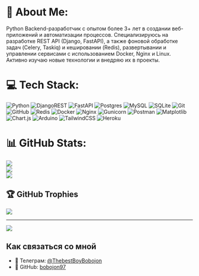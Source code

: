 # 💫 About Me:
Python Backend-разработчик с опытом более 3+ лет в создании веб-приложений и автоматизации процессов. Специализируюсь на разработке REST API  (Django, FastAPI), а также фоновой обработке задач (Celery, Taskiq) и кешировании (Redis), развертывании и управлении сервисами с использованием Docker, Nginx и Linux. Активно изучаю новые технологии и внедряю их в проекты.<br>


# 💻 Tech Stack:
![Python](https://img.shields.io/badge/python-3670A0?style=for-the-badge&logo=python&logoColor=ffdd54) ![DjangoREST](https://img.shields.io/badge/DJANGO-REST-ff1709?style=for-the-badge&logo=django&logoColor=white&color=ff1709&labelColor=gray) ![FastAPI](https://img.shields.io/badge/FastAPI-005571?style=for-the-badge&logo=fastapi) ![Postgres](https://img.shields.io/badge/postgres-%23316192.svg?style=for-the-badge&logo=postgresql&logoColor=white) ![MySQL](https://img.shields.io/badge/mysql-4479A1.svg?style=for-the-badge&logo=mysql&logoColor=white) ![SQLite](https://img.shields.io/badge/sqlite-%2307405e.svg?style=for-the-badge&logo=sqlite&logoColor=white) ![Git](https://img.shields.io/badge/git-%23F05033.svg?style=for-the-badge&logo=git&logoColor=white) ![GitHub](https://img.shields.io/badge/github-%23121011.svg?style=for-the-badge&logo=github&logoColor=white) ![Redis](https://img.shields.io/badge/redis-%23DD0031.svg?style=for-the-badge&logo=redis&logoColor=white) ![Docker](https://img.shields.io/badge/docker-%230db7ed.svg?style=for-the-badge&logo=docker&logoColor=white) ![Nginx](https://img.shields.io/badge/nginx-%23009639.svg?style=for-the-badge&logo=nginx&logoColor=white) ![Gunicorn](https://img.shields.io/badge/gunicorn-%298729.svg?style=for-the-badge&logo=gunicorn&logoColor=white)  ![Postman](https://img.shields.io/badge/Postman-FF6C37?style=for-the-badge&logo=postman&logoColor=white)  ![Matplotlib](https://img.shields.io/badge/Matplotlib-%23ffffff.svg?style=for-the-badge&logo=Matplotlib&logoColor=black)  ![Chart.js](https://img.shields.io/badge/chart.js-F5788D.svg?style=for-the-badge&logo=chart.js&logoColor=white)  ![Arduino](https://img.shields.io/badge/-Arduino-00979D?style=for-the-badge&logo=Arduino&logoColor=white) ![TailwindCSS](https://img.shields.io/badge/tailwindcss-%2338B2AC.svg?style=for-the-badge&logo=tailwind-css&logoColor=white) ![Heroku](https://img.shields.io/badge/heroku-%23430098.svg?style=for-the-badge&logo=heroku&logoColor=white)
# 📊 GitHub Stats:
![](https://github-readme-stats.vercel.app/api?username=bobojon97&theme=dark&hide_border=false&include_all_commits=false&count_private=false)<br/>
![](https://nirzak-streak-stats.vercel.app/?user=bobojon97&theme=dark&hide_border=false)<br/>
![](https://github-readme-stats.vercel.app/api/top-langs/?username=bobojon97&theme=dark&hide_border=false&include_all_commits=false&count_private=false&layout=compact)

## 🏆 GitHub Trophies
![](https://github-profile-trophy.vercel.app/?username=bobojon97&theme=radical&no-frame=false&no-bg=true&margin-w=4)

---
[![](https://visitcount.itsvg.in/api?id=bobojon97&icon=0&color=0)](https://visitcount.itsvg.in)

<!-- Proudly created with GPRM ( https://gprm.itsvg.in ) -->

## Как связаться со мной

- 💬 Телеграм: [@ThebestBoyBobojon](https://t.me/ThebestBoyBobojon)
- 🔗 GitHub: [bobojon97](https://github.com/bobojon-r)
